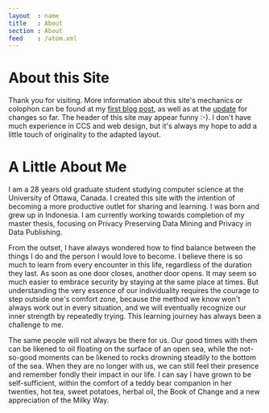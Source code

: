 ```yaml
---
layout  : name
title   : About
section : About
feed    : /atom.xml
---
```


About this Site
===============
Thank you for visiting. More information about this site's mechanics or colophon can be found at my [first blog post](/first-post.html), as well as at the [update](/starting-over.html) for changes so far. The header of this site may appear funny :-). I don't have much experience in CCS and web design, but it's always my hope to add a little touch of originality to the adapted layout.

A Little About Me
=================
I am a 28 years old graduate student studying computer science at the University of Ottawa, Canada. I created this site with the intention of becoming a more productive outlet for sharing and learning. I was born and grew up in Indonesia. I am currently working towards completion of my master thesis, focusing on Privacy Preserving Data Mining and Privacy in Data Publishing.  

From the outset, I have always wondered how to find balance between the things I do and the person I would love to become. I believe there is so much to learn from every encounter in this life, regardless of the duration they last. As soon as one door closes, another door opens. It may seem so much easier to embrace security by staying at the same place at times. But understanding the very essence of our individuality requires the courage to step outside one's comfort zone, because the method we know won't always work out in every situation, and we will eventually recognize our inner strength by repeatedly trying. This learning journey has always been a challenge to me.

The same people will not always be there for us. Our good times with them can be likened to oil floating on the surface of an open sea, while the not-so-good moments can be likened to rocks drowning steadily to the bottom of the sea. When they are no longer with us, we can still feel their presence and remember fondly their impact in our life. I can say I have grown to be self-sufficient, within the comfort of a teddy bear companion in her twenties, hot tea, sweet potatoes, herbal oil, the Book of Change and a new appreciation of the Milky Way.


